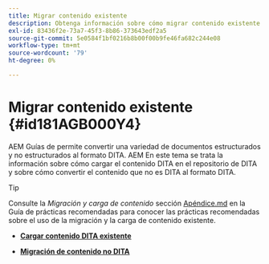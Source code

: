 ```yaml
---
title: Migrar contenido existente
description: Obtenga información sobre cómo migrar contenido existente
exl-id: 83436f2e-73a7-45f3-8b86-373643edf2a5
source-git-commit: 5e0584f1bf0216b8b00f00b9fe46fa682c244e08
workflow-type: tm+mt
source-wordcount: '79'
ht-degree: 0%

---
```


# Migrar contenido existente {#id181AGB000Y4}

AEM Guías de permite convertir una variedad de documentos estructurados y no estructurados al formato DITA. AEM En este tema se trata la información sobre cómo cargar el contenido DITA en el repositorio de DITA y sobre cómo convertir el contenido que no es DITA al formato DITA.

>[!TIP]
>
> Consulte la *Migración y carga de contenido* sección [Apéndice.md](appendix.md) en la Guía de prácticas recomendadas para conocer las prácticas recomendadas sobre el uso de la migración y la carga de contenido existente.

- **[Cargar contenido DITA existente](migrate-content-upload-existing-dita-content.md)**

- **[Migración de contenido no DITA](migrate-content-non-dita.md)**

